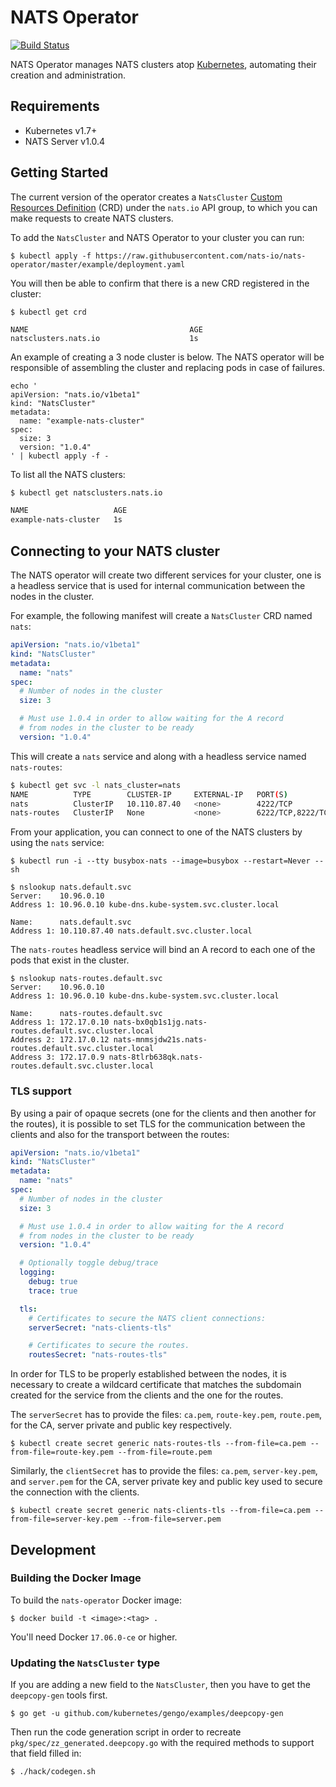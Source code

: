 # NATS Operator

[![Build Status](https://travis-ci.org/wallyqs/nats-operator.svg?branch=v1beta1/dev)](https://travis-ci.org/wallyqs/nats-operator)

NATS Operator manages NATS clusters atop [Kubernetes][k8s-home], automating their creation and administration.

[k8s-home]: http://kubernetes.io

## Requirements

- Kubernetes v1.7+
- NATS Server v1.0.4

## Getting Started

The current version of the operator creates a `NatsCluster` [Custom Resources Definition](https://kubernetes.io/docs/tasks/access-kubernetes-api/extend-api-custom-resource-definitions/) (CRD) under the `nats.io` API group, to which you can make requests to create NATS clusters.

To add the `NatsCluster` and NATS Operator to your cluster you can run:

```
$ kubectl apply -f https://raw.githubusercontent.com/nats-io/nats-operator/master/example/deployment.yaml
```

You will then be able to confirm that there is a new CRD registered
in the cluster:

```
$ kubectl get crd

NAME                                    AGE
natsclusters.nats.io                    1s
```

An example of creating a 3 node cluster is below.  The NATS operator will be
responsible of assembling the cluster and replacing pods in case of failures.

```
echo '
apiVersion: "nats.io/v1beta1"
kind: "NatsCluster"
metadata:
  name: "example-nats-cluster"
spec:
  size: 3
  version: "1.0.4"
' | kubectl apply -f -
```

To list all the NATS clusters:

```sh
$ kubectl get natsclusters.nats.io

NAME                   AGE
example-nats-cluster   1s
```

## Connecting to your NATS cluster

The NATS operator will create two different services for your cluster,
one is a headless service that is used for internal communication between
the nodes in the cluster.

For example, the following manifest will create a `NatsCluster` CRD named `nats`:

```yaml
apiVersion: "nats.io/v1beta1"
kind: "NatsCluster"
metadata:
  name: "nats"
spec:
  # Number of nodes in the cluster
  size: 3

  # Must use 1.0.4 in order to allow waiting for the A record
  # from nodes in the cluster to be ready
  version: "1.0.4"
```

This will create a `nats` service and along with a headless service named `nats-routes`:

```sh
$ kubectl get svc -l nats_cluster=nats
NAME          TYPE        CLUSTER-IP     EXTERNAL-IP   PORT(S)             AGE
nats          ClusterIP   10.110.87.40   <none>        4222/TCP            5m
nats-routes   ClusterIP   None           <none>        6222/TCP,8222/TCP   5m
```

From your application, you can connect to one of the NATS clusters by using the `nats` service:

```
$ kubectl run -i --tty busybox-nats --image=busybox --restart=Never -- sh

$ nslookup nats.default.svc
Server:    10.96.0.10
Address 1: 10.96.0.10 kube-dns.kube-system.svc.cluster.local

Name:      nats.default.svc
Address 1: 10.110.87.40 nats.default.svc.cluster.local
```

The `nats-routes` headless service will bind an A record to each one 
of the pods that exist in the cluster.

```
$ nslookup nats-routes.default.svc
Server:    10.96.0.10
Address 1: 10.96.0.10 kube-dns.kube-system.svc.cluster.local

Name:      nats-routes.default.svc
Address 1: 172.17.0.10 nats-bx0qb1s1jg.nats-routes.default.svc.cluster.local
Address 2: 172.17.0.12 nats-mnmsjdw21s.nats-routes.default.svc.cluster.local
Address 3: 172.17.0.9 nats-8tlrb638qk.nats-routes.default.svc.cluster.local
```

### TLS support

By using a pair of opaque secrets (one for the clients and then another for the routes),
it is possible to set TLS for the communication between the clients and also for the
transport between the routes:

```yaml
apiVersion: "nats.io/v1beta1"
kind: "NatsCluster"
metadata:
  name: "nats"
spec:
  # Number of nodes in the cluster
  size: 3

  # Must use 1.0.4 in order to allow waiting for the A record
  # from nodes in the cluster to be ready
  version: "1.0.4"

  # Optionally toggle debug/trace
  logging:
    debug: true
    trace: true

  tls:
    # Certificates to secure the NATS client connections:
    serverSecret: "nats-clients-tls"

    # Certificates to secure the routes.
    routesSecret: "nats-routes-tls"
```

In order for TLS to be properly established between the nodes, it is 
necessary to create a wildcard certificate that matches the subdomain
created for the service from the clients and the one for the routes.

The `serverSecret` has to provide the files: `ca.pem`, `route-key.pem`, `route.pem`,
for the CA, server private and public key respectively.

```
$ kubectl create secret generic nats-routes-tls --from-file=ca.pem --from-file=route-key.pem --from-file=route.pem
```

Similarly, the `clientSecret` has to provide the files: `ca.pem`, `server-key.pem`, and `server.pem`
for the CA, server private key and public key used to secure the connection
with the clients.

```
$ kubectl create secret generic nats-clients-tls --from-file=ca.pem --from-file=server-key.pem --from-file=server.pem
```

## Development

### Building the Docker Image

To build the `nats-operator` Docker image:

```
$ docker build -t <image>:<tag> .
```

You'll need Docker `17.06.0-ce` or higher.

### Updating the `NatsCluster` type

If you are adding a new field to the `NatsCluster`, then you have to
get the `deepcopy-gen` tools first.

```
$ go get -u github.com/kubernetes/gengo/examples/deepcopy-gen
```

Then run the code generation script in order to recreate
`pkg/spec/zz_generated.deepcopy.go` with the required methods to
support that field filled in:

```sh
$ ./hack/codegen.sh
```

